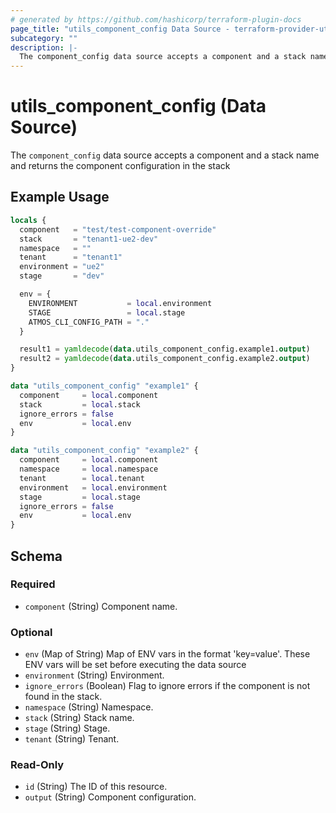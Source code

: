 ```yaml
---
# generated by https://github.com/hashicorp/terraform-plugin-docs
page_title: "utils_component_config Data Source - terraform-provider-utils"
subcategory: ""
description: |-
  The component_config data source accepts a component and a stack name and returns the component configuration in the stack
---
```


# utils_component_config (Data Source)

The `component_config` data source accepts a component and a stack name and returns the component configuration in the stack

## Example Usage

```terraform
locals {
  component   = "test/test-component-override"
  stack       = "tenant1-ue2-dev"
  namespace   = ""
  tenant      = "tenant1"
  environment = "ue2"
  stage       = "dev"

  env = {
    ENVIRONMENT           = local.environment
    STAGE                 = local.stage
    ATMOS_CLI_CONFIG_PATH = "."
  }

  result1 = yamldecode(data.utils_component_config.example1.output)
  result2 = yamldecode(data.utils_component_config.example2.output)
}

data "utils_component_config" "example1" {
  component     = local.component
  stack         = local.stack
  ignore_errors = false
  env           = local.env
}

data "utils_component_config" "example2" {
  component     = local.component
  namespace     = local.namespace
  tenant        = local.tenant
  environment   = local.environment
  stage         = local.stage
  ignore_errors = false
  env           = local.env
}
```

<!-- schema generated by tfplugindocs -->
## Schema

### Required

- `component` (String) Component name.

### Optional

- `env` (Map of String) Map of ENV vars in the format 'key=value'. These ENV vars will be set before executing the data source
- `environment` (String) Environment.
- `ignore_errors` (Boolean) Flag to ignore errors if the component is not found in the stack.
- `namespace` (String) Namespace.
- `stack` (String) Stack name.
- `stage` (String) Stage.
- `tenant` (String) Tenant.

### Read-Only

- `id` (String) The ID of this resource.
- `output` (String) Component configuration.


